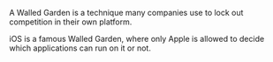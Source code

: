 A Walled Garden is a technique many companies use to lock out competition in
their own platform.

iOS is a famous Walled Garden, where only Apple is allowed to decide which
applications can run on it or not.
